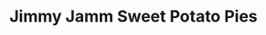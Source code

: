 ---
title: "Jimmy Jamm Sweet Potato Pies"
url: /chicago/jimmy-jamm-sweet-potato-pies/
shop: Bäckerei
---
